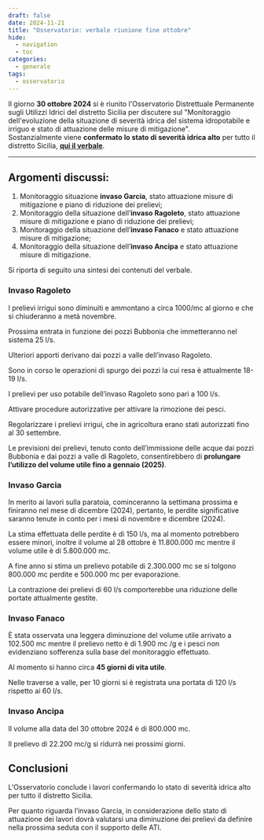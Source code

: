 ```yaml
---
draft: false
date: 2024-11-21
title: "Osservatorio: verbale riunione fine ottobre"
hide:
  - navigation
  - toc
categories:
  - generale
tags:
  - osservatorio
---
```



Il giorno **30 ottobre 2024** si è riunito l'Osservatorio Distrettuale Permanente sugli Utilizzi Idrici del distretto Sicilia per discutere sul "Monitoraggio dell'evoluzione della situazione di severità idrica del sistema idropotabile e irriguo e stato di attuazione delle misure di mitigazione".<br>
Sostanzialmente viene **confermato lo stato di severità idrica alto** per tutto il distretto Sicilia, [**qui il verbale**](https://www.regione.sicilia.it/sites/default/files/2024-11/Verbale_OPUI_30_ottobre_2024.pdf).

---

## Argomenti discussi:

1. Monitoraggio situazione **invaso Garcia**, stato attuazione misure di mitigazione e piano di riduzione dei prelievi;
2. Monitoraggio della situazione dell’**invaso Ragoleto**, stato attuazione misure di mitigazione e piano di riduzione dei prelievi;
3. Monitoraggio della situazione dell’**invaso Fanaco** e stato attuazione misure di mitigazione;
4. Monitoraggio della situazione dell’**invaso Ancipa** e stato attuazione misure di mitigazione. 

Si riporta di seguito una sintesi dei contenuti del verbale.

<!-- more -->


### Invaso Ragoleto

I prelievi irrigui sono diminuiti e ammontano a circa 1000/mc al giorno e che si chiuderanno a metà novembre.

Prossima entrata in funzione dei pozzi Bubbonia che immetteranno nel sistema 25 l/s.

Ulteriori apporti derivano dai pozzi a valle dell’invaso Ragoleto. 

Sono in corso le operazioni di spurgo dei pozzi la cui resa è attualmente 18-19 l/s.

I prelievi per uso potabile dell’invaso Ragoleto sono pari a 100 l/s.

Attivare procedure autorizzative per attivare la rimozione dei pesci.

Regolarizzare i prelievi irrigui, che in agricoltura erano stati autorizzati fino al 30 settembre.

Le previsioni dei prelievi, tenuto conto dell’immissione delle acque dai pozzi Bubbonia e dai pozzi a valle di Ragoleto, consentirebbero di **prolungare l’utilizzo del volume utile fino a gennaio (2025)**.


### Invaso Garcia

In merito ai lavori sulla paratoia, cominceranno la settimana prossima e finiranno nel mese di dicembre (2024), pertanto, le perdite significative saranno tenute in conto per i mesi di novembre e dicembre (2024).

La stima effettuata delle perdite è di 150 l/s, ma al momento potrebbero essere minori, inoltre il volume al 28 ottobre è 11.800.000 mc mentre il volume utile è di 5.800.000 mc.

A fine anno si stima un prelievo potabile di 2.300.000 mc se si tolgono 800.000 mc perdite e 500.000 mc per evaporazione.  

La contrazione dei prelievi di 60 l/s comporterebbe una riduzione delle portate attualmente gestite.


### Invaso Fanaco

È stata osservata una leggera diminuzione del volume utile arrivato a 102.500 mc mentre il prelievo netto è di 1.900 mc /g e i pesci non evidenziano sofferenza sulla base del monitoraggio effettuato.

Al momento si hanno circa **45 giorni di vita utile**.

Nelle traverse a valle, per 10 giorni si è registrata una portata di 120 l/s rispetto ai 60 l/s.


### Invaso Ancipa

Il volume alla data del 30 ottobre 2024 è di 800.000 mc.

Il prelievo di 22.200 mc/g si ridurrà nei prossimi giorni.



## Conclusioni

L'Osservatorio conclude i lavori confermando lo stato di severità idrica alto per tutto il distretto Sicilia.

Per quanto riguarda l’invaso Garcia, in considerazione dello stato di attuazione dei lavori dovrà valutarsi una diminuzione dei prelievi da definire nella prossima seduta con il supporto delle ATI.
